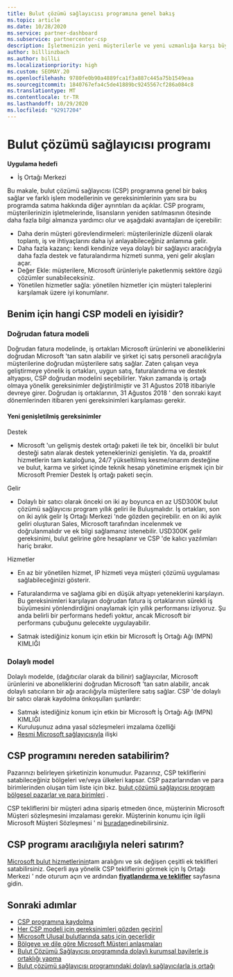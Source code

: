 ```yaml
---
title: Bulut çözümü sağlayıcısı programına genel bakış
ms.topic: article
ms.date: 10/28/2020
ms.service: partner-dashboard
ms.subservice: partnercenter-csp
description: İşletmenizin yeni müşterilerle ve yeni uzmanlığa karşı büyümesini sağlamak için bulut çözümü sağlayıcısı (CSP) programındaki avantajlar ve farklı modeller hakkında daha fazla bilgi edinin.
author: billlinzbach
ms.author: billLi
ms.localizationpriority: high
ms.custom: SEOMAY.20
ms.openlocfilehash: 9780fe0b90a4889fca1f3a887c445a75b1549eaa
ms.sourcegitcommit: 1840767efa4c5de41889bc9245567cf286a084c8
ms.translationtype: MT
ms.contentlocale: tr-TR
ms.lasthandoff: 10/29/2020
ms.locfileid: "92917204"
---
```

# <a name="cloud-solution-provider-program"></a>Bulut çözümü sağlayıcısı programı 

**Uygulama hedefi**

- İş Ortağı Merkezi


Bu makale, bulut çözümü sağlayıcısı (CSP) programına genel bir bakış sağlar ve farklı işlem modellerinin ve gereksinimlerinin yanı sıra bu programda satıma hakkında diğer ayrıntıları da açıklar.  CSP programı, müşterilerinizin işletmelerinde, lisansların yeniden satılmasının ötesinde daha fazla bilgi almanıza yardımcı olur ve aşağıdaki avantajları de içerebilir: 

- Daha derin müşteri görevlendirmeleri: müşterilerinizle düzenli olarak toplantı, iş ve ihtiyaçlarını daha iyi anlayabileceğiniz anlamına gelir.
- Daha fazla kazanç: kendi kendinize veya dolaylı bir sağlayıcı aracılığıyla daha fazla destek ve faturalandırma hizmeti sunma, yeni gelir akışları açar.  
- Değer Ekle: müşterilere, Microsoft ürünleriyle paketlenmiş sektöre özgü çözümler sunabileceksiniz.
- Yönetilen hizmetler sağla: yönetilen hizmetler için müşteri taleplerini karşılamak üzere iyi konumlanır. 

## <a name="which-csp-model-is-best-for-me"></a>Benim için hangi CSP modeli en iyisidir?

### <a name="direct-bill-model"></a>Doğrudan fatura modeli

 Doğrudan fatura modelinde, iş ortakları Microsoft ürünlerini ve aboneliklerini doğrudan Microsoft 'tan satın alabilir ve şirket içi satış personeli aracılığıyla müşterilerine doğrudan müşterilere satış sağlar. Zaten çalışan veya geliştirmeye yönelik iş ortakları, uygun satış, faturalandırma ve destek altyapısı, CSP doğrudan modelini seçebilirler. Yakın zamanda iş ortağı olmaya yönelik gereksinimler değiştirilmiştir ve 31 Ağustos 2018 itibariyle devreye girer. Doğrudan iş ortaklarının, 31 Ağustos 2018 ' den sonraki kayıt dönemlerinden itibaren yeni gereksinimleri karşılaması gerekir.

#### <a name="new-expanded-requirements"></a>Yeni genişletilmiş gereksinimler

Destek

- Microsoft 'un gelişmiş destek ortağı paketi ile tek bir, öncelikli bir bulut desteği satın alarak destek yeteneklerinizi genişletin. Ya da, proaktif hizmetlerin tam kataloğuna, 24/7 yükseltilmiş kesme/onarım desteğine ve bulut, karma ve şirket içinde teknik hesap yönetimine erişmek için bir Microsoft Premier Destek Iş ortağı paketi seçin.

Gelir

- Dolaylı bir satıcı olarak önceki on iki ay boyunca en az USD300K bulut çözümü sağlayıcısı program yıllık geliri ile Buluşmalıdır. İş ortakları, son on iki aylık gelir Iş Ortağı Merkezi 'nde gözden geçirebilir. en on iki aylık geliri oluşturan Sales, Microsoft tarafından incelenmek ve doğrulanmalıdır ve ek bilgi sağlamanız istenebilir. USD300K gelir gereksinimi, bulut gelirine göre hesaplanır ve CSP 'de kalıcı yazılımları hariç bırakır.

Hizmetler

- En az bir yönetilen hizmet, IP hizmeti veya müşteri çözümü uygulaması sağlabileceğinizi gösterir. 

- Faturalandırma ve sağlama gibi en düşük altyapı yeteneklerini karşılayın. Bu gereksinimleri karşılayan doğrudan fatura iş ortaklarının sürekli iş büyümesini yönlendirdiğini onaylamak için yıllık performansı izliyoruz. Şu anda belirli bir performans hedefi yoktur, ancak Microsoft bir performans çubuğunu gelecekte uygulayabilir.

- Satmak istediğiniz konum için etkin bir Microsoft İş Ortağı Ağı (MPN) KIMLIĞI

### <a name="indirect-model"></a>Dolaylı model

Dolaylı modelde, (dağıtıcılar olarak da bilinir) sağlayıcılar, Microsoft ürünlerini ve aboneliklerini doğrudan Microsoft 'tan satın alabilir, ancak dolaylı satıcıların bir ağı aracılığıyla müşterilere satış sağlar. CSP 'de dolaylı bir satıcı olarak kaydolma önkoşulları şunlardır:

- Satmak istediğiniz konum için etkin bir Microsoft İş Ortağı Ağı (MPN) KIMLIĞI
- Kuruluşunuz adına yasal sözleşmeleri imzalama özelliği
- [Resmi Microsoft sağlayıcısıyla](https://partnercenter.microsoft.com/partner/find-a-provider) ilişki

## <a name="where-can-i-sell-through-the-csp-program"></a>CSP programını nereden satabilirim?

Pazarınızı belirleyen şirketinizin konumudur. Pazarınız, CSP tekliflerini satabileceğiniz bölgeleri ve/veya ülkeleri kapsar. CSP pazarlarından ve para birimlerinden oluşan tüm liste için bkz. [bulut çözümü sağlayıcısı program bölgesel pazarlar ve para birimleri](regional-authorization-overview.md) .

CSP tekliflerini bir müşteri adına sipariş etmeden önce, müşterinin Microsoft Müşteri sözleşmesini imzalaması gerekir. Müşterinin konumu için ilgili Microsoft Müşteri Sözleşmesi ' ni [buradan](agreements.md)edinebilirsiniz.  

## <a name="what-can-i-sell-through-the-csp-program"></a>CSP programı aracılığıyla neleri satırım?

[Microsoft bulut hizmetlerinin](https://partner.microsoft.com/cloud-solution-provider/products-and-services)tam aralığını ve sık değişen çeşitli ek teklifleri satabilirsiniz. Geçerli aya yönelik CSP tekliflerini görmek için Iş Ortağı Merkezi ' nde oturum açın ve ardından [**fiyatlandırma ve teklifler**](https://partnercenter.microsoft.com/pcv/sales) sayfasına gidin.

## <a name="next-steps"></a>Sonraki adımlar

- [CSP programına kaydolma](enrolling-in-the-csp-program.md)
- [Her CSP modeli için gereksinimleri gözden geçirin](https://partnercenter.microsoft.com/partner/cloud-solution-provider)|
- [Microsoft Ulusal bulutlarında satış için geçerlidir](csp-national-clouds-overview.md)
- [Bölgeye ve dile göre Microsoft Müşteri anlaşmaları](agreements.md)
- [Bulut Çözümü Sağlayıcısı programında dolaylı kurumsal bayilerle iş ortaklığı yapma](indirect-provider-tasks-in-partner-center.md)
- [Bulut çözümü sağlayıcısı programındaki dolaylı sağlayıcılarla iş ortağı](indirect-reseller-tasks-in-partner-center.md)
